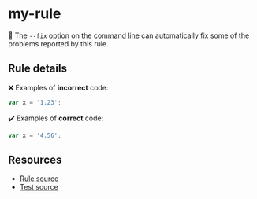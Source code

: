 # my-rule

🔧 The `--fix` option on the [command line](https://eslint.org/docs/user-guide/command-line-interface#fixing-problems) can automatically fix some of the problems reported by this rule.

## Rule details

❌ Examples of **incorrect** code:
```js
var x = '1.23';
```

✔️ Examples of **correct** code:
```js
var x = '4.56';
```

## Resources

* [Rule source](/rules/my-rule.js)
* [Test source](/tests/my-rule.js)
